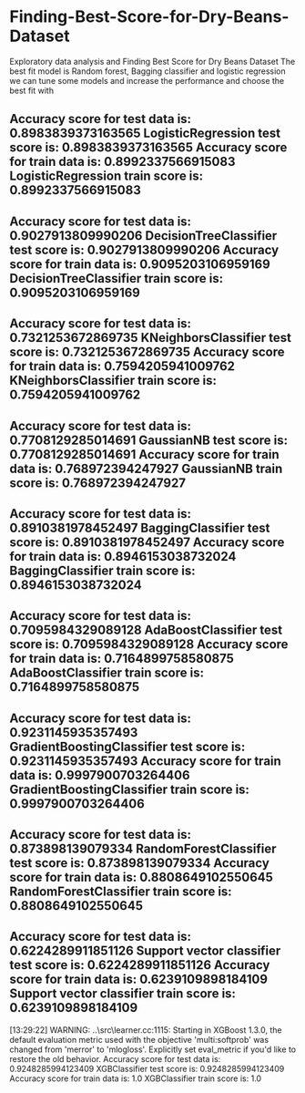 # Finding-Best-Score-for-Dry-Beans-Dataset
Exploratory data analysis and Finding Best Score for Dry Beans Dataset
The best fit model is Random forest, Bagging classifier and logistic regression we can tune some models and increase the performance and choose the best fit with 

Accuracy score for test data is: 0.8983839373163565
LogisticRegression test score is:  0.8983839373163565
Accuracy score for train data is: 0.8992337566915083
LogisticRegression train score is:  0.8992337566915083
---------------------------------------------------------------------------------
Accuracy score for test data is: 0.9027913809990206
DecisionTreeClassifier test score is:  0.9027913809990206
Accuracy score for train data is: 0.9095203106959169
DecisionTreeClassifier train score is:  0.9095203106959169
---------------------------------------------------------------------------------
Accuracy score for test data is: 0.7321253672869735
KNeighborsClassifier test score is:  0.7321253672869735
Accuracy score for train data is: 0.7594205941009762
KNeighborsClassifier train score is:  0.7594205941009762
---------------------------------------------------------------------------------
Accuracy score for test data is: 0.7708129285014691
GaussianNB test score is:  0.7708129285014691
Accuracy score for train data is: 0.768972394247927
GaussianNB train score is:  0.768972394247927
---------------------------------------------------------------------------------
Accuracy score for test data is: 0.8910381978452497
BaggingClassifier test score is:  0.8910381978452497
Accuracy score for train data is: 0.8946153038732024
BaggingClassifier train score is:  0.8946153038732024
---------------------------------------------------------------------------------
Accuracy score for test data is: 0.7095984329089128
AdaBoostClassifier test score is:  0.7095984329089128
Accuracy score for train data is: 0.7164899758580875
AdaBoostClassifier train score is:  0.7164899758580875
---------------------------------------------------------------------------------
Accuracy score for test data is: 0.9231145935357493
GradientBoostingClassifier test score is:  0.9231145935357493
Accuracy score for train data is: 0.9997900703264406
GradientBoostingClassifier train score is:  0.9997900703264406
---------------------------------------------------------------------------------
Accuracy score for test data is: 0.873898139079334
RandomForestClassifier test score is:  0.873898139079334
Accuracy score for train data is: 0.8808649102550645
RandomForestClassifier train score is:  0.8808649102550645
---------------------------------------------------------------------------------
Accuracy score for test data is: 0.6224289911851126
Support vector classifier test score is:  0.6224289911851126
Accuracy score for train data is: 0.6239109898184109
Support vector classifier train score is:  0.6239109898184109
---------------------------------------------------------------------------------
[13:29:22] WARNING: ..\src\learner.cc:1115: Starting in XGBoost 1.3.0, the default evaluation metric used with the objective 'multi:softprob' was changed from 'merror' to 'mlogloss'. Explicitly set eval_metric if you'd like to restore the old behavior.
Accuracy score for test data is: 0.9248285994123409
XGBClassifier test score is:  0.9248285994123409
Accuracy score for train data is: 1.0
XGBClassifier train score is:  1.0
